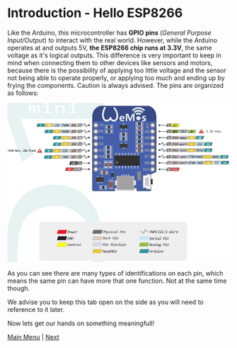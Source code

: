# Introduction - Hello ESP8266

Like the Arduino, this microcontroller has **GPIO pins** (*General Purpose Input/Output*) to interact with the real world. However, while the Arduino operates at and outputs 5V, **the ESP8266 chip runs at 3.3V**, the same voltage as it's logical outputs. This difference is very important to keep in mind when connecting them to other devices like sensors and motors, because there is the possibility of applying too little voltage and the sensor not being able to operate properly, or applying too much and ending up by frying the components. Caution is always advised. The pins are organized as follows:

![WeMos D1 Mini Pinout](./images/wemos-pinout.jpg)

As you can see there are many types of identifications on each pin, which means the same pin can have more that one function. Not at the same time though.

We advise you to keep this tab open on the side as you will need to reference to it later.

Now lets get our hands on something meaningfull!

[Main Menu](../readme.md) | [Next](./Material.md)
